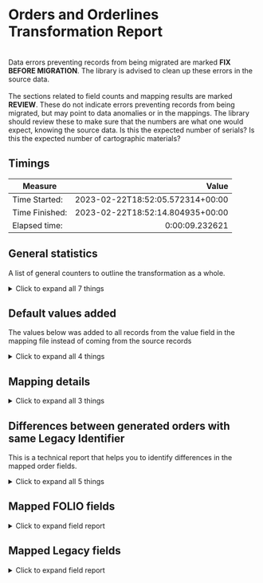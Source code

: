 # Orders and Orderlines Transformation Report   
<br/>Data errors preventing records from being migrated are marked **FIX BEFORE MIGRATION**. The library is advised to clean up these errors in the source data.<br/><br/> The sections related to field counts and mapping results are marked **REVIEW**. These do not indicate errors preventing records from being migrated, but may point to data anomalies or in the mappings. The library should review these to make sure that the numbers are what one would expect, knowing the source data. Is this the expected number of serials? Is this the expected number of cartographic materials?
## Timings   
   
Measure | Value   
--- | ---:   
Time Started: | 2023-02-22T18:52:05.572314+00:00   
Time Finished: | 2023-02-22T18:52:14.804935+00:00   
Elapsed time: | 0:00:09.232621   
   
## General statistics    
A list of general counters to outline the transformation as a whole.    
<details><summary>Click to expand all 7 things</summary>     
   
Measure | Count   
--- | ---:   
Empty rows in sierra_orders.tsv | 0   
Instance ID mapped from previously migrated bib records | 6   
Number of files processed | 1   
PO-lines merged into one PO | 1   
Successfully matched Vendor against code | 3   
Total rows in sierra_orders.tsv | 3   
</details>   
   
## Default values added    
The values below was added to all records from the value field in the mapping file instead of coming from the source records    
<details><summary>Click to expand all 4 things</summary>     
   
Measure | Count   
--- | ---:   
From Schema: approved -> False | 3   
From Schema: reEncumber -> False | 3   
From Schema: workflowStatus -> Pending | 3   
</details>   
   
## Mapping details    
    
<details><summary>Click to expand all 3 things</summary>     
   
Measure | Count   
--- | ---:   
Replaced s in ORD TYPE with Electronic Resource | 6   
Replaced s in ORD TYPE with One-Time | 3   
</details>   
   
## Differences between generated orders with same Legacy Identifier    
This is a technical report that helps you to identify differences in the mapped order fields.     
<details><summary>Click to expand all 5 things</summary>     
   
Measure | Count   
--- | ---:   
root['compositePoLines'][0]['instanceId'] | 1   
root['compositePoLines'][0]['titleOrPackage'] | 1   
root['metadata']['createdDate'] | 2   
root['metadata']['updatedDate'] | 2   
</details>   

## Mapped FOLIO fields
<details><summary>Click to expand field report</summary>     

FOLIO Field | Mapped | Unmapped  
--- | --- | ---:  
</details>   

## Mapped Legacy fields
<details><summary>Click to expand field report</summary>     

Legacy Field | Present | Mapped | Unmapped  
--- | --- | --- | ---:  
ORD TYPE | 3 (100.0%) | 3 (100%) | 0  
RECORD #(Order) | 3 (100.0%) | 3 (100%) | 0  
VENDOR | 3 (100.0%) | 3 (100%) | 0  
</details>   
